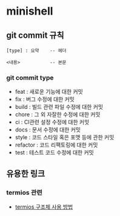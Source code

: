 # minishell

## git commit 규칙
```
[type] : 요약    -- 헤더

<내용>           -- 본문
```

### git commit type
- feat : 새로운 기능에 대한 커밋
- fix : 버그 수정에 대한 커밋
- build : 빌드 관련 파일 수정에 대한 커밋
- chore : 그 외 자잘한 수정에 대한 커밋
- ci : CI관련 설정 수정에 대한 커밋
- docs : 문서 수정에 대한 커밋
- style : 코드 스타일 혹은 포맷 등에 관한 커밋
- refactor :  코드 리팩토링에 대한 커밋
- test : 테스트 코드 수정에 대한 커밋

## 유용한  링크

### termios 관련
- [termios 구조체 사용 방법](https://wiki.ubuntu-kr.org/index.php/Terminal_Programming)
